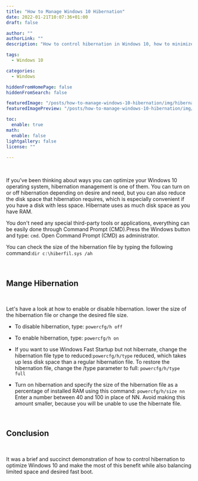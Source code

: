 ```yaml
---
title: "How to Manage Windows 10 Hibernation"
date: 2022-01-21T10:07:36+01:00
draft: false

author: ""
authorLink: ""
description: "How to control hibernation in Windows 10, how to minimize the size of the hibernation file andmanipulate with a fast boot."

tags: 
  - Windows 10

categories: 
  - Windows 

hiddenFromHomePage: false
hiddenFromSearch: false

featuredImage: "/posts/how-to-manage-windows-10-hibernation/img/hibernate.webp"
featuredImagePreview: "/posts/how-to-manage-windows-10-hibernation/img/hibernate.webp"

toc:
  enable: true
math:
  enable: false
lightgallery: false
license: ""
  
---
```

<br>

If you've been thinking about ways you can optimize your Windows 10 operating system, hibernation management is one of them. 
You can turn on or off hibernation depending on desire and need, but you can also reduce the disk space that hibernation requires, which is especially convenient if you have a disk with less space. 
Hibernate uses as much disk space as you have RAM. 

You don't need any special third-party tools or applications, everything can be easily done through Command Prompt (CMD).Press the Windows button and type: `cmd`. Open Command Prompt (CMD) as administrator.


You can check the size of the hibernation file by typing the following command:`dir c:\hiberfil.sys /ah`

<br>

## Mange Hibernation

<br>

Let's have a look at how to enable or disable hibernation. lower the size of the hibernation file or change the desired file size.

* To disable hibernation, type: `powercfg/h off`

* To enable hibernation, type: `powercfg/h on`

* If you want to use Windows Fast Startup but not hibernate, change the hibernation file type to reduced:`powercfg/h/type` reduced, which takes up less disk space than a regular hibernation file. To restore the hibernation file, change the /type parameter to full: `powercfg/h/type full`

* Turn on hibernation and specify the size of the hibernation file as a percentage of installed RAM using this command: `powercfg/h/size nn` Enter a number between 40 and 100 in place of NN. Avoid making this amount smaller, because you will be unable to use the hibernate file.


<br>

## Conclusion
<br>

It was a brief and succinct demonstration of how to control hibernation to optimize Windows 10 and make the most of this benefit while also balancing limited space and desired fast boot.